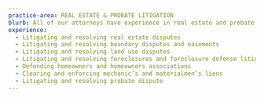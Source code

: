 ```yaml
---
practice-area: REAL ESTATE & PROBATE LITIGATION
blurb: All of our attorneys have experience in real estate and probate litigation.
experience:
  - Litigating and resolving real estate disputes
  - Litigating and resolving boundary disputes and easements
  - Litigating and resolving land use disputes
  - Litigating and resolving foreclosures and foreclosure defense litigation
  - Defending homeowners and homeowners associations
  - Clearing and enforcing mechanic’s and materialmen’s liens
  - Litigating and resolving probate dispute
---
```

